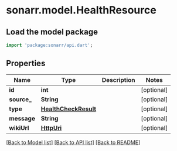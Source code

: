 # sonarr.model.HealthResource

## Load the model package
```dart
import 'package:sonarr/api.dart';
```

## Properties
Name | Type | Description | Notes
------------ | ------------- | ------------- | -------------
**id** | **int** |  | [optional] 
**source_** | **String** |  | [optional] 
**type** | [**HealthCheckResult**](HealthCheckResult.md) |  | [optional] 
**message** | **String** |  | [optional] 
**wikiUrl** | [**HttpUri**](HttpUri.md) |  | [optional] 

[[Back to Model list]](../README.md#documentation-for-models) [[Back to API list]](../README.md#documentation-for-api-endpoints) [[Back to README]](../README.md)


